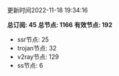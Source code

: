 更新时间2022-11-18 19:34:16

**总订阅: 45**
**总节点: 1166**
**有效节点: 192**
- ssr节点: 25
- trojan节点: 32
- v2ray节点: 129
- ss节点: 6
